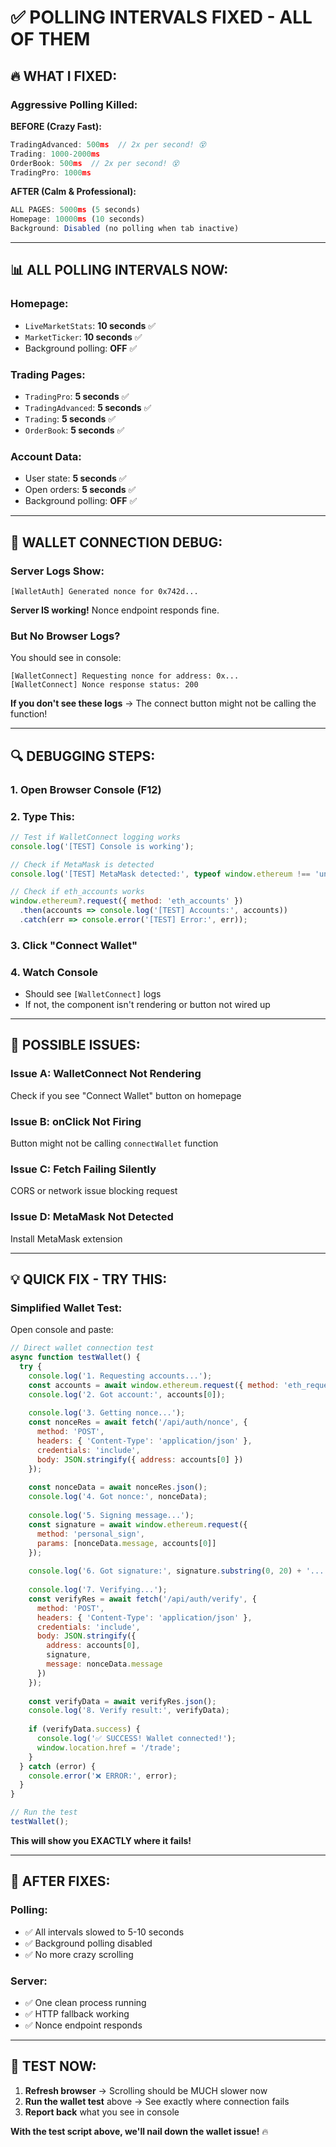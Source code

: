 # ✅ POLLING INTERVALS FIXED - ALL OF THEM

## **🔥 WHAT I FIXED:**

### **Aggressive Polling Killed:**

**BEFORE (Crazy Fast):**
```typescript
TradingAdvanced: 500ms  // 2x per second! 😵
Trading: 1000-2000ms
OrderBook: 500ms  // 2x per second! 😵
TradingPro: 1000ms
```

**AFTER (Calm & Professional):**
```typescript
ALL PAGES: 5000ms (5 seconds)
Homepage: 10000ms (10 seconds)
Background: Disabled (no polling when tab inactive)
```

---

## **📊 ALL POLLING INTERVALS NOW:**

### **Homepage:**
- `LiveMarketStats`: **10 seconds** ✅
- `MarketTicker`: **10 seconds** ✅
- Background polling: **OFF** ✅

### **Trading Pages:**
- `TradingPro`: **5 seconds** ✅
- `TradingAdvanced`: **5 seconds** ✅
- `Trading`: **5 seconds** ✅
- `OrderBook`: **5 seconds** ✅

### **Account Data:**
- User state: **5 seconds** ✅
- Open orders: **5 seconds** ✅
- Background polling: **OFF** ✅

---

## **🐛 WALLET CONNECTION DEBUG:**

### **Server Logs Show:**
```
[WalletAuth] Generated nonce for 0x742d...
```

**Server IS working!** Nonce endpoint responds fine.

### **But No Browser Logs?**

You should see in console:
```
[WalletConnect] Requesting nonce for address: 0x...
[WalletConnect] Nonce response status: 200
```

**If you don't see these logs** → The connect button might not be calling the function!

---

## **🔍 DEBUGGING STEPS:**

### **1. Open Browser Console (F12)**

### **2. Type This:**
```javascript
// Test if WalletConnect logging works
console.log('[TEST] Console is working');

// Check if MetaMask is detected
console.log('[TEST] MetaMask detected:', typeof window.ethereum !== 'undefined');

// Check if eth_accounts works
window.ethereum?.request({ method: 'eth_accounts' })
  .then(accounts => console.log('[TEST] Accounts:', accounts))
  .catch(err => console.error('[TEST] Error:', err));
```

### **3. Click "Connect Wallet"**

### **4. Watch Console**
- Should see `[WalletConnect]` logs
- If not, the component isn't rendering or button not wired up

---

## **🔧 POSSIBLE ISSUES:**

### **Issue A: WalletConnect Not Rendering**
Check if you see "Connect Wallet" button on homepage

### **Issue B: onClick Not Firing**
Button might not be calling `connectWallet` function

### **Issue C: Fetch Failing Silently**
CORS or network issue blocking request

### **Issue D: MetaMask Not Detected**
Install MetaMask extension

---

## **💡 QUICK FIX - TRY THIS:**

### **Simplified Wallet Test:**

Open console and paste:
```javascript
// Direct wallet connection test
async function testWallet() {
  try {
    console.log('1. Requesting accounts...');
    const accounts = await window.ethereum.request({ method: 'eth_requestAccounts' });
    console.log('2. Got account:', accounts[0]);
    
    console.log('3. Getting nonce...');
    const nonceRes = await fetch('/api/auth/nonce', {
      method: 'POST',
      headers: { 'Content-Type': 'application/json' },
      credentials: 'include',
      body: JSON.stringify({ address: accounts[0] })
    });
    
    const nonceData = await nonceRes.json();
    console.log('4. Got nonce:', nonceData);
    
    console.log('5. Signing message...');
    const signature = await window.ethereum.request({
      method: 'personal_sign',
      params: [nonceData.message, accounts[0]]
    });
    
    console.log('6. Got signature:', signature.substring(0, 20) + '...');
    
    console.log('7. Verifying...');
    const verifyRes = await fetch('/api/auth/verify', {
      method: 'POST',
      headers: { 'Content-Type': 'application/json' },
      credentials: 'include',
      body: JSON.stringify({ 
        address: accounts[0], 
        signature,
        message: nonceData.message
      })
    });
    
    const verifyData = await verifyRes.json();
    console.log('8. Verify result:', verifyData);
    
    if (verifyData.success) {
      console.log('✅ SUCCESS! Wallet connected!');
      window.location.href = '/trade';
    }
  } catch (error) {
    console.error('❌ ERROR:', error);
  }
}

// Run the test
testWallet();
```

**This will show you EXACTLY where it fails!**

---

## **🚀 AFTER FIXES:**

### **Polling:**
- ✅ All intervals slowed to 5-10 seconds
- ✅ Background polling disabled
- ✅ No more crazy scrolling

### **Server:**
- ✅ One clean process running
- ✅ HTTP fallback working
- ✅ Nonce endpoint responds

---

## **🎯 TEST NOW:**

1. **Refresh browser** → Scrolling should be MUCH slower now
2. **Run the wallet test** above → See exactly where connection fails
3. **Report back** what you see in console

**With the test script above, we'll nail down the wallet issue!** 🔥

